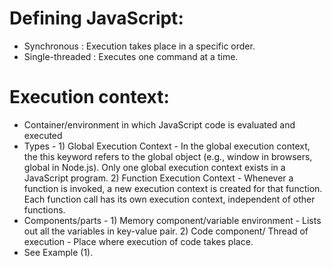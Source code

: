 # Defining JavaScript:
* Synchronous : Execution takes place in a specific order.
* Single-threaded : Executes one command at a time.

# Execution context:
* Container/environment in which JavaScript code is evaluated and executed
* Types - 1) Global Execution Context - In the global execution context, the this keyword refers to the global object (e.g., window in browsers, global in Node.js). Only one global execution context exists in a JavaScript program. 2) Function Execution Context - Whenever a function is invoked, a new execution context is created for that function. Each function call has its own execution context, independent of other functions.
* Components/parts - 1) Memory component/variable environment - Lists out all the variables in key-value pair. 2) Code component/ Thread of execution - Place where execution of code takes place.
* See Example (1).
